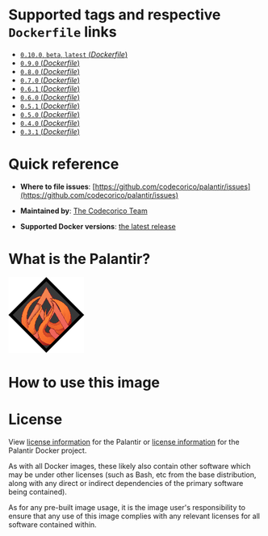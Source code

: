 # Supported tags and respective `Dockerfile` links

-	[`0.10.0`, `beta`, `latest` (*Dockerfile*)](https://github.com/CodeCorico/palantir-docker/blob/v0.10.0/Dockerfile)
-	[`0.9.0` (*Dockerfile*)](https://github.com/CodeCorico/palantir-docker/blob/v0.9.0/Dockerfile)
-	[`0.8.0` (*Dockerfile*)](https://github.com/CodeCorico/palantir-docker/blob/v0.8.0/Dockerfile)
-	[`0.7.0` (*Dockerfile*)](https://github.com/CodeCorico/palantir-docker/blob/v0.7.0/Dockerfile)
-	[`0.6.1` (*Dockerfile*)](https://github.com/CodeCorico/palantir-docker/blob/v0.6.1/Dockerfile)
-	[`0.6.0` (*Dockerfile*)](https://github.com/CodeCorico/palantir-docker/blob/v0.6.0/Dockerfile)
-	[`0.5.1` (*Dockerfile*)](https://github.com/CodeCorico/palantir-docker/blob/v0.5.1/Dockerfile)
-	[`0.5.0` (*Dockerfile*)](https://github.com/CodeCorico/palantir-docker/blob/v0.5.0/Dockerfile)
-	[`0.4.0` (*Dockerfile*)](https://github.com/CodeCorico/palantir-docker/blob/v0.4.0/Dockerfile)
-	[`0.3.1` (*Dockerfile*)](https://github.com/CodeCorico/palantir-docker/blob/v0.3.1/Dockerfile)

# Quick reference

-	**Where to file issues**:
	[https://github.com/codecorico/palantir/issues](https://github.com/codecorico/palantir/issues)

-	**Maintained by**:
	[The Codecorico Team](https://github.com/codecorico/palantir)

-	**Supported Docker versions**:
	[the latest release](https://github.com/docker/docker-ce/releases/latest)

# What is the Palantir?

![logo](https://raw.githubusercontent.com/CodeCorico/palantir-docker/master/assets/logo.png)

# How to use this image

# License

View [license information](https://github.com/codecorico/palantir/blob/master/LICENSE) for the Palantir or [license information](https://github.com/codecorico/palantir-docker/blob/master/LICENSE) for the Palantir Docker project.

As with all Docker images, these likely also contain other software which may be under other licenses (such as Bash, etc from the base distribution, along with any direct or indirect dependencies of the primary software being contained).

As for any pre-built image usage, it is the image user's responsibility to ensure that any use of this image complies with any relevant licenses for all software contained within.
